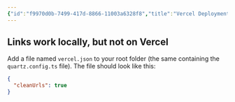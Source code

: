 ```yaml
---
{"id":"f9970d0b-7499-417d-8866-11003a6328f8","title":"Vercel Deployment","description":"Fixes for issues related to Vercel deployment of Quartz.","publish":true,"date_created":"Wednesday, October 9th 2024, 10:28:48 pm","date_modified":"Thursday, October 10th 2024, 9:15:46 pm","editing_lock":true,"live_preview":true,"cssclasses":["mado-heading"],"path":"Quartz/Troubleshooting/Vercel Deployment.md","permalink":"/quartz/troubleshooting/vercel-deployment/","PassFrontmatter":true}
---
```



## Links work locally, but not on Vercel

Add a file named `vercel.json` to your root folder (the same containing the `quartz.config.ts` file). The file should look like this:

```json
{
  "cleanUrls": true
}
```
